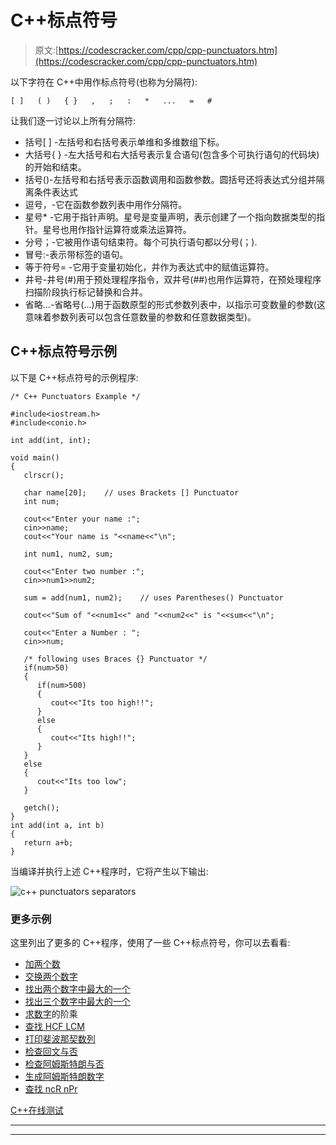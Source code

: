 # C++标点符号

> 原文:[https://codescracker.com/cpp/cpp-punctuators.htm](https://codescracker.com/cpp/cpp-punctuators.htm)

以下字符在 C++中用作标点符号(也称为分隔符):

```
[ ]   ( )   { }   ,   ;   :   *   ...   =   #
```

让我们逐一讨论以上所有分隔符:

*   括号[ ] -左括号和右括号表示单维和多维数组下标。
*   大括号{ } -左大括号和右大括号表示复合语句(包含多个可执行语句的代码块)的开始和结束。
*   括号()-左括号和右括号表示函数调用和函数参数。圆括号还将表达式分组并隔离条件表达式
*   逗号，-它在函数参数列表中用作分隔符。
*   星号* -它用于指针声明。星号是变量声明，表示创建了一个指向数据类型的指针。星号也用作指针运算符或乘法运算符。
*   分号；-它被用作语句结束符。每个可执行语句都以分号(；).
*   冒号:-表示带标签的语句。
*   等于符号= -它用于变量初始化，并作为表达式中的赋值运算符。
*   井号-井号(#)用于预处理程序指令，双井号(##)也用作运算符，在预处理程序扫描阶段执行标记替换和合并。
*   省略...-省略号(...)用于函数原型的形式参数列表中，以指示可变数量的参数(这意味着参数列表可以包含任意数量的参数和任意数据类型)。

## C++标点符号示例

以下是 C++标点符号的示例程序:

```
/* C++ Punctuators Example */

#include<iostream.h>
#include<conio.h>

int add(int, int);

void main()
{
   clrscr();

   char name[20];    // uses Brackets [] Punctuator
   int num;

   cout<<"Enter your name :";
   cin>>name;
   cout<<"Your name is "<<name<<"\n";

   int num1, num2, sum;

   cout<<"Enter two number :";
   cin>>num1>>num2;

   sum = add(num1, num2);    // uses Parentheses() Punctuator

   cout<<"Sum of "<<num1<<" and "<<num2<<" is "<<sum<<"\n";

   cout<<"Enter a Number : ";
   cin>>num;

   /* following uses Braces {} Punctuator */
   if(num>50)
   {
      if(num>500)
      {
         cout<<"Its too high!!";
      }
      else
      {
         cout<<"Its high!!";
      }
   }
   else
   {
      cout<<"Its too low";
   }

   getch();
}
int add(int a, int b)
{
   return a+b;
}
```

当编译并执行上述 C++程序时，它将产生以下输出:

![c++ punctuators separators](../Images/64eb593828737469d7281ea93a6f78b8.png)

### 更多示例

这里列出了更多的 C++程序，使用了一些 C++标点符号，你可以去看看:

*   [加两个数](/cpp/program/cpp-program-add-two-numbers.htm)
*   [交换两个数字](/cpp/program/cpp-program-swap-two-numbers.htm)
*   [找出两个数字中最大的一个](/cpp/program/cpp-program-find-greatest-of-two-numbers.htm)
*   [找出三个数字中最大的一个](/cpp/program/cpp-program-find-greatest-of-three-numbers.htm)
*   [求数字](/cpp/program/cpp-program-find-factorial.htm)的阶乘
*   [查找 HCF LCM](/cpp/program/cpp-program-find-hcf-lcm.htm)
*   [打印斐波那契数列](/cpp/program/cpp-program-print-fabonacci-series.htm)
*   [检查回文与否](/cpp/program/cpp-program-palindrome-number.htm)
*   [检查阿姆斯特朗与否](/cpp/program/cpp-program-find-armstrong-number.htm)
*   [生成阿姆斯特朗数字](/cpp/program/cpp-program-generate-armstrong-number.htm)
*   [查找 ncR nPr](/cpp/program/cpp-program-find-ncr-npr.htm)

[C++在线测试](/exam/showtest.php?subid=3)

* * *

* * *